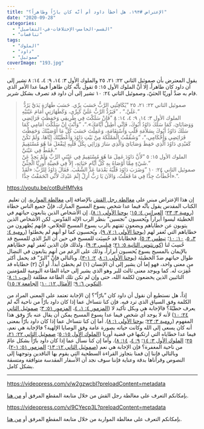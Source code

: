 ```yaml
---
title: "الإعتراض #١٩٣، هل أخطأ داود أم أنَّه كان بارّاً وطاهراً؟"
date: "2020-09-28"
categories: 
  - "القسم-الخامس-الإختلافات-في-التفاصيل"
  - "تناقضات"
tags: 
  - "الملوك"
  - "داود"
  - "صموئيل"
coverImage: "193.jpg"
---
```


يقول المعترض بأن صموئيل الثاني ٢٢: ٢١، ٢٥ والملوك الأول ٣: ١٤، ٩: ٤، ١٤: ٨ تشير إلى أن داود كان طاهراً، إلا أنَّ الملوك الأول ١٥: ٥ تقول بأنَّه كان طاهراً فيما عدا الأمر الذي قام به ضدَّ أوريّا الحثيّ، وصموئيل الثاني ٢٤: ١٠ تشير إلى أن داود قد تصرف بشكل شرير.

>  صموئيل الثاني ٢٢: ٢١، ٢٥ ”يُكَافِئُنِي الرَّبُّ حَسَبَ بِرِّي. حَسَبَ طَهَارَةِ يَدَيَّ يَرُدُّ عَلَيَّ.“ ، ”فَيَرُدُّ الرَّبُّ عَلَيَّ كَبِرِّي، وَكَطَهَارَتِي أَمَامَ عَيْنَيْهِ.“  
> الملوك الأول ٣: ١٤، ٩: ٤، ١٤: ٨ ”فَإِنْ سَلَكْتَ فِي طَرِيقِي وَحَفِظْتَ فَرَائِضِي وَوَصَايَايَ، كَمَا سَلَكَ دَاوُدُ أَبُوكَ، فَإِنِّي أُطِيلُ أَيَّامَكَ».“، ”وَأَنْتَ إِنْ سَلَكْتَ أَمَامِي كَمَا سَلَكَ دَاوُدُ أَبُوكَ بِسَلاَمَةِ قَلْبٍ وَاسْتِقَامَةٍ، وَعَمِلْتَ حَسَبَ كُلِّ مَا أَوْصَيْتُكَ وَحَفِظْتَ فَرَائِضِي وَأَحْكَامِي،“، ”وَشَقَقْتُ الْمَمْلَكَةَ مِنْ بَيْتِ دَاوُدَ وَأَعْطَيْتُكَ إِيَّاهَا، وَلَمْ تَكُنْ كَعَبْدِي دَاوُدَ الَّذِي حَفِظَ وَصَايَايَ وَالَّذِي سَارَ وَرَائِي بِكُلِّ قَلْبِهِ لِيَفْعَلَ مَا هُوَ مُسْتَقِيمٌ فَقَطْ فِي عَيْنَيَّ،“  
> الملوك الأول ١٥: ٥ ”لأَنَّ دَاوُدَ عَمِلَ مَا هُوَ مُسْتَقِيمٌ فِي عَيْنَيِ الرَّبِّ وَلَمْ يَحِدْ عَنْ شَيْءٍ مِمَّا أَوْصَاهُ بِهِ كُلَّ أَيَّامِ حَيَاتِهِ، إِلاَّ فِي قَضِيَّةِ أُورِيَّا الْحِثِّيِّ.“  
> صموئيل الثاني ٢٤: ١٠ ”وَضَرَبَ دَاوُدَ قَلْبُهُ بَعْدَمَا عَدَّ الشَّعْبَ. فَقَالَ دَاوُدُ لِلرَّبِّ: «لَقَدْ أَخْطَأْتُ جِدًّا فِي مَا فَعَلْتُ، وَالآنَ يَا رَبُّ أَزِلْ إِثْمَ عَبْدِكَ لأَنِّي انْحَمَقْتُ جِدًّا».“.

https://youtu.be/cotBuHMfvks

 إن هذا الإعتراض مبني على [مغالطة رجل القش](https://reasonofhope.com/2019/09/06/straw-man/) بالإضافة إلى [مغالطة المواربة](https://reasonofhope.com/2019/05/30/equivocation/). إن تعليم الكتاب المقدس يقول بأنَّه فيما عدا شخص يسوع المسيح المبارك، فإنَّ جميع الناس خطاة ([رومية ٣: ٢٣](https://biblia.com/books/ar-vandyke/rom3.23)؛ [العبرانين ٤: ١٥](https://biblia.com/books/ar-vandyke/heb4.15)؛ [يوحنا الأولى ١: ٨](https://biblia.com/books/ar-vandyke/1john1.8)). إن الأشخاص الذين يتابعون حياتهم في الخطيئة ليسوا أبراراً ويُحسبون ”نجسين“ بنظر الرب الإله القدّوس. لكن الأشخاص الذين يتوبون عن خطاياهم ويضعون ثقتهم بالرب يسوع المسيح للخلاص، فإنهم يُظهرون من خطاياهم التي تُغفر لهم ([يوحنا الأولى ١: ٧، ٩](https://biblia.com/books/ar-vandyke/1john1.7-9))، ويُحسبون كما لو أنهم لم يخطئوا ([رومية ٤: ٣، ٥](https://biblia.com/books/ar-vandyke/rom4.3-5)، [١٠: ١٠](https://biblia.com/books/ar-vandyke/rom10.10)؛ [تيطس ٣: ٥](https://biblia.com/books/ar-vandyke/tit3.5)). فخطايانا قد حُسِبَت للمسيح في حين أن البرَّ الذي للمسيح قد حُسِبَ لنا ([كورنثوس الثانية ٥: ٢١](https://biblia.com/books/ar-vandyke/2cor5.21)؛ [فيليبي ٣: ٩](https://biblia.com/books/ar-vandyke/phi3.9)). ولذلك فإن الذين تُغفر لهم خطاياهم بالإيمان بالمسيح يسوع يُحسبون أبراراً، وذلك على الرغم من أنهم يتابعون في النضال طوال حياتهم ضدّ الخطيئة ([يوحنا الأولى ١: ٨](https://biblia.com/books/ar-vandyke/1john1.8)، [٢: ١-٣](https://biblia.com/books/ar-vandyke/1john2.1-3)). وبالتالي فإنَّ ”البرّ“ قد يحمل أكثر من معنى واحد، فهو إما أن يشير إلى أن الإنسان (١) لم يخطئ أبداً. أو أنّ (٢) خطاياه قد غُفِرَت له. كما ويوجد معنى ثالث للبر وهو الذي يشير إلى حياة الطاعة اليومية للمؤمنين التائبين الذين يخضعون لكلمة الله، حتى وإن لم تكن تلك الطاعة مطلقة ([أيوب ١: ٨](https://biblia.com/books/ar-vandyke/job1.8)؛ [التكوين ٦: ٩](https://biblia.com/books/ar-vandyke/ge6.9)؛ [الأمثال ١٢: ١٠](https://biblia.com/books/ar-vandyke/pro12.10)؛ [الجامعة ٧: ١٥](https://biblia.com/books/ar-vandyke/ec7.15)). 

إذاً، هل نستطيع أن نقول أن داود كان ”بارّاً“؟ إن الإجابة تعتمد على المعنى المراد من الكلمة وفق السياق الذي ترد فيه. فإن كنا نتساءل عما إذا كان داود بارّاً من ناحية أنَّه لم يعرف خطيّةً؟ فالإجابة هي وبكل تأكيد لا ([المزمور ٤: ١، ٤](https://biblia.com/books/ar-vandyke/ps4.1-4)، [المزمور ٥١: ٣](https://biblia.com/books/ar-vandyke/ps51.3)؛ [صموئيل الثاني ٢٤: ١٠](https://biblia.com/books/ar-vandyke/2sam24.10)) لأنه لا يوجد أي شخص فيما عدا يسوع المسيح يمكن أن يقال عنه بارّ وفق هذا المفهوم ([رومية ٣: ٢٣](https://biblia.com/books/ar-vandyke/rom3.23)؛ [يوحنا الأولى ١: ٨](https://biblia.com/books/ar-vandyke/1john1.8)). أما إن كنا نتساءل عما إذا كان داود بارّاً بمعنى أنه كان يسعى إلى الله وكانت حياته بصورة عامة وفق الوصايا الإلهية؟ فالإجابة هي نعم، فيما عدا خطاياه التي ارتكبها في قضية أوريا ([الملوك الأول ١٥: ٥](https://biblia.com/books/ar-vandyke/1ki15.5)؛ [صموئيل الثاني ٢٢: ٢١، ٢٥](https://biblia.com/books/ar-vandyke/2sam22.21-25)؛ [الملوك الأول ٣: ١٤](https://biblia.com/books/ar-vandyke/1ki3.14)؛ [٩: ٤](https://biblia.com/books/ar-vandyke/9.4)، [١٤: ٨](https://biblia.com/books/ar-vandyke/14.8)). وأما إن كنا نسأل عما إذا كان داود بارّاً بشكل عامّ من ناحية المغفرة؟ فإن الإجابة هي نعم ([صموئيل الثاني ١٢: ١٣](https://biblia.com/books/ar-vandyke/2sam12.13)؛ [المزمور ٥١: ١-٢](https://biblia.com/books/ar-vandyke/ps51.1-2)). وبالتالي فإننا إن قمنا بتجاوز القراءة السطحية التي يقوم بها الناقدين وتوجهنا إلى النصوص وقرأناها بدقة وعناية فإننا سوف نجد أن الأسفار المقدسة متوافقة ومتسقة بشكل كامل.

* * *

https://videopress.com/v/w2gzwcbI?preloadContent=metadata

بإمكانكم التعرف على مغالطة رجل القش من خلال متابعة المقطع المرفق أو [من هنا](https://reasonofhope.com/tag/%d8%b1%d8%ac%d9%84-%d8%a7%d9%84%d9%82%d8%b4/).

https://videopress.com/v/9CYecp3L?preloadContent=metadata

بإمكانكم التعرف على مغالطة المواربة من خلال متابعة المقطع المرفق أو [من هنا](https://reasonofhope.com/2019/05/30/equivocation/).
